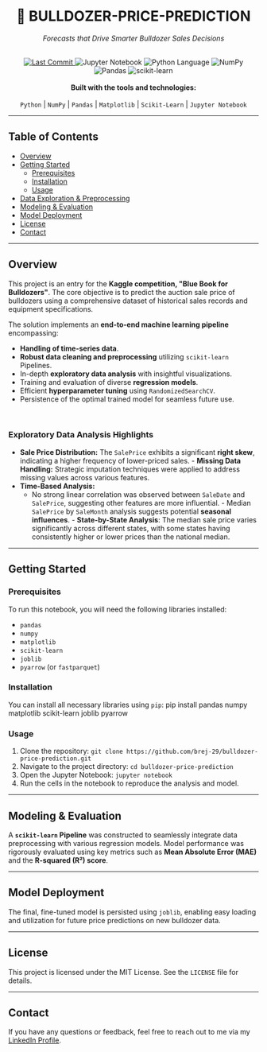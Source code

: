 <div align="center">
  <h1>🚜 BULLDOZER-PRICE-PREDICTION</h1>
  <p><i>Forecasts that Drive Smarter Bulldozer Sales Decisions</i></p>
</div>

<br>

<div align="center">
  <a href="YOUR_GITHUB_LINK">
    <img alt="Last Commit" src="https://img.shields.io/github/last-commit/brej-29/bulldozer-price-prediction">
  </a>
  <img alt="Jupyter Notebook" src="https://img.shields.io/badge/Notebook-Jupyter-orange">
  <img alt="Python Language" src="https://img.shields.io/badge/Language-Python-blue">
  <img alt="NumPy" src="https://img.shields.io/badge/NumPy-1.24+-blueviolet">
  <img alt="Pandas" src="https://img.shields.io/badge/Pandas-2.0+-teal">
  <img alt="scikit-learn" src="https://img.shields.io/badge/scikit--learn-1.3+-yellowgreen">
</div>

<div align="center">
  <br>
  <b>Built with the tools and technologies:</b>
  <br>
  <br>
  <code>Python</code> | <code>NumPy</code> | <code>Pandas</code> | <code>Matplotlib</code> | <code>Scikit-Learn</code> | <code>Jupyter Notebook</code>
</div>

---

## **Table of Contents**
* [Overview](#overview)
* [Getting Started](#getting-started)
    * [Prerequisites](#prerequisites)
    * [Installation](#installation)
    * [Usage](#usage)
* [Data Exploration & Preprocessing](#data-exploration--preprocessing)
* [Modeling & Evaluation](#modeling--evaluation)
* [Model Deployment](#model-deployment)
* [License](#license)
* [Contact](#contact)

---

## **Overview**

This project is an entry for the <b>Kaggle competition, "Blue Book for Bulldozers"</b>. The core objective is to predict the auction sale price of bulldozers using a comprehensive dataset of historical sales records and equipment specifications.

The solution implements an <b>end-to-end machine learning pipeline</b> encompassing:
* <b>Handling of time-series data</b>.
* <b>Robust data cleaning and preprocessing</b> utilizing <code>scikit-learn</code> Pipelines.
* In-depth <b>exploratory data analysis</b> with insightful visualizations.
* Training and evaluation of diverse <b>regression models</b>.
* Efficient <b>hyperparameter tuning</b> using <code>RandomizedSearchCV</code>.
* Persistence of the optimal trained model for seamless future use.

<br>

### **Exploratory Data Analysis Highlights**

- **Sale Price Distribution:** The `SalePrice` exhibits a significant <b>right skew</b>, indicating a higher frequency of lower-priced sales. - **Missing Data Handling:** Strategic imputation techniques were applied to address missing values across various features.
- **Time-Based Analysis:**
    - No strong linear correlation was observed between `SaleDate` and `SalePrice`, suggesting other features are more influential.     - Median `SalePrice` by `SaleMonth` analysis suggests potential <b>seasonal influences</b>.     - <b>State-by-State Analysis</b>: The median sale price varies significantly across different states, with some states having consistently higher or lower prices than the national median. 
---

## **Getting Started**

### **Prerequisites**
To run this notebook, you will need the following libraries installed:
* `pandas`
* `numpy`
* `matplotlib`
* `scikit-learn`
* `joblib`
* `pyarrow` (or `fastparquet`)

### **Installation**
You can install all necessary libraries using `pip`:
pip install pandas numpy matplotlib scikit-learn joblib pyarrow

### **Usage**
1. Clone the repository: `git clone https://github.com/brej-29/bulldozer-price-prediction.git`
2. Navigate to the project directory: `cd bulldozer-price-prediction`
3. Open the Jupyter Notebook: `jupyter notebook`
4. Run the cells in the notebook to reproduce the analysis and model.

---

## **Modeling & Evaluation**
A <b>`scikit-learn` Pipeline</b> was constructed to seamlessly integrate data preprocessing with various regression models. Model performance was rigorously evaluated using key metrics such as <b>Mean Absolute Error (MAE)</b> and the <b>R-squared (R²) score</b>.

---

## **Model Deployment**
The final, fine-tuned model is persisted using `joblib`, enabling easy loading and utilization for future price predictions on new bulldozer data.

---

## **License**
This project is licensed under the MIT License. See the `LICENSE` file for details.

---

## **Contact**
If you have any questions or feedback, feel free to reach out to me via my [LinkedIn Profile](https://www.linkedin.com/in/brejesh-balakrishnan-7855051b9/).
